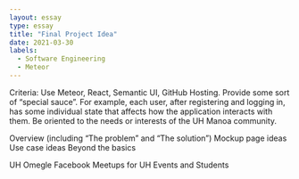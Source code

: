```yaml
---
layout: essay
type: essay
title: "Final Project Idea"
date: 2021-03-30
labels:
  - Software Engineering
  - Meteor
---
```


Criteria:
Use Meteor, React, Semantic UI, GitHub Hosting.
Provide some sort of “special sauce”. For example, each user, after registering and logging in, has some individual state that affects how the application interacts with them.
Be oriented to the needs or interests of the UH Manoa community.

Overview (including “The problem” and “The solution”)
Mockup page ideas
Use case ideas
Beyond the basics



UH Omegle 
Facebook Meetups for UH Events and Students
